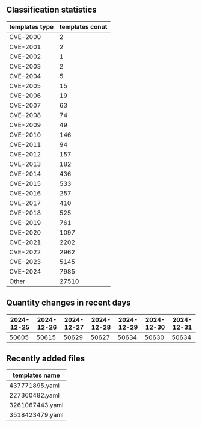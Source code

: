 ## Classification statistics
| templates type | templates conut | 
| --- | --- |
| CVE-2000 | 2 |
| CVE-2001 | 2 |
| CVE-2002 | 1 |
| CVE-2003 | 2 |
| CVE-2004 | 5 |
| CVE-2005 | 15 |
| CVE-2006 | 19 |
| CVE-2007 | 63 |
| CVE-2008 | 74 |
| CVE-2009 | 49 |
| CVE-2010 | 146 |
| CVE-2011 | 94 |
| CVE-2012 | 157 |
| CVE-2013 | 182 |
| CVE-2014 | 436 |
| CVE-2015 | 533 |
| CVE-2016 | 257 |
| CVE-2017 | 410 |
| CVE-2018 | 525 |
| CVE-2019 | 761 |
| CVE-2020 | 1097 |
| CVE-2021 | 2202 |
| CVE-2022 | 2962 |
| CVE-2023 | 5145 |
| CVE-2024 | 7985 |
| Other | 27510 |
## Quantity changes in recent days
|2024-12-25 | 2024-12-26 | 2024-12-27 | 2024-12-28 | 2024-12-29 | 2024-12-30 | 2024-12-31|
|--- | ------ | ------ | ------ | ------ | ------ | ---|
|50605 | 50615 | 50629 | 50627 | 50634 | 50630 | 50634|
## Recently added files
| templates name | 
| --- |
| 437771895.yaml |
| 227360482.yaml |
| 3261067443.yaml |
| 3518423479.yaml |
